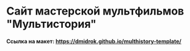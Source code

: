 # Сайт мастерской мультфильмов "Мультистория"
#### Ссылка на макет: https://dmidrok.github.io/multhistory-template/